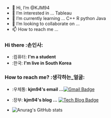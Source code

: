 - 👋 Hi, I’m @KJM94
- 👀 I’m interested in ... Tableau
- 🌱 I’m currently learning ... C++ R python Java
- 💞️ I’m looking to collaborate on ...
- 📫 How to reach me ...


### Hi there :손인사:
 - :컴퓨터:   **I'm a student**
 - :한국:  **I'm live in South Korea**
### How to reach me? :생각하는_얼굴:
- :우체통:  **kjm94's email ...**[![Gmail Badge](https://img.shields.io/badge/Gmail-d14836?style=flat-square&logo=Gmail&logoColor=white&link=mailto:kjmin0807@gmail.com)](mailto:kjmin0807@gmail.com)
- :장부:  **kjm94's blog ...** [![Tech Blog Badge](http://img.shields.io/badge/-Tech%20blog-black?style=flat-square&logo=blogger&logoColor=white&link=https://kjm94.github.io/)](https://kjm94.github.io/)

- ![Anurag's GitHub stats](https://github-readme-stats.vercel.app/api?username=kjm94&show_icons=true&theme=cobalt)
